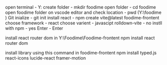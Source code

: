 open terminal - Y:
create folder - mkdir foodime
open folder - cd foodime
open foodime folder on vscode editor and check location - pwd (Y:\foodime )
Git inialize - git init
install react - npm create vite@latest foodime-frontent
choose framework - react
choose varient - javascipt
rolldown-vite - no
instll with npm - yes
Enter - Enter

install react router dom in Y:\Foodime\Foodime-frontent
npm install react router dom

install library using this command in foodime-frontent
npm install typed.js react-icons lucide-react framer-motion
